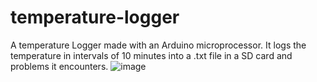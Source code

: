 # temperature-logger
A temperature Logger made with an Arduino microprocessor. It logs the temperature in intervals of 10 minutes into a .txt file in a SD card and problems it encounters.
![image](https://user-images.githubusercontent.com/91992902/235554141-1c98fd83-e681-40d8-949a-21ec74b1954e.png)
